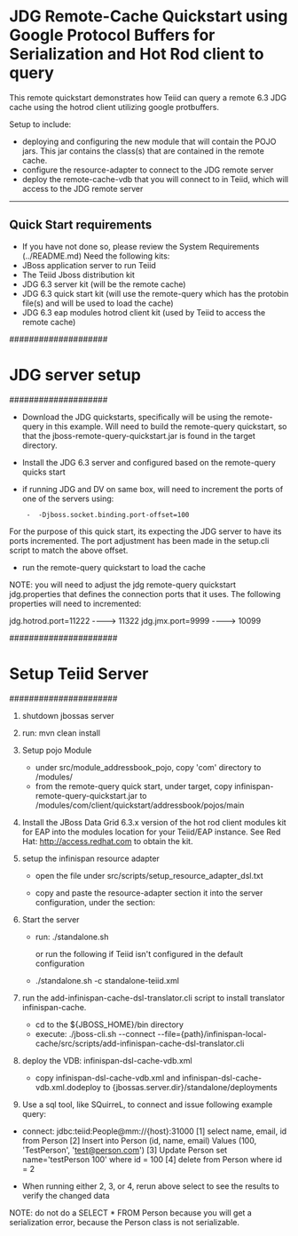 JDG Remote-Cache Quickstart using Google Protocol Buffers for Serialization and Hot Rod client to query
================================

This remote quickstart demonstrates how Teiid can query a remote 6.3 JDG cache using the hotrod client utilizing google protbuffers.


Setup to include:
-  deploying and configuring the new module that will contain the POJO jars.  This jar contains the class(s) that are contained in the remote cache.
-  configure the resource-adapter to connect to the JDG remote server
-  deploy the remote-cache-vdb that you will connect to in Teiid, which will access to the JDG remote server

-------------------
Quick Start requirements
-------------------

-  If you have not done so, please review the System Requirements (../README.md)
Need the following kits:
-  JBoss application server to run Teiid
-  The Teiid Jboss distribution kit
-  JDG 6.3 server kit (will be the remote cache)
-  JDG 6.3 quick start kit (will use the remote-query which has the protobin file(s) and will be used to load the cache)
-  JDG 6.3 eap modules hotrod client kit (used by Teiid to access the remote cache)

####################
#   JDG server setup
####################

-  Download the JDG quickstarts, specifically will be using the remote-query in this example.  Will need
	to build the remote-query quickstart, so that the jboss-remote-query-quickstart.jar is found in the target directory.
	
-  Install the JDG 6.3 server and configured based on the remote-query quicks start

-  if running JDG and DV on same box, will need to increment the ports of one of the servers using:

		-  -Djboss.socket.binding.port-offset=100

For the purpose of this quick start, its expecting the JDG server to have its ports incremented.  The
port adjustment has been made in the setup.cli script to match the above offset.


-  run the remote-query quickstart to load the cache

NOTE: you will need to adjust the jdg remote-query quickstart  jdg.properties that defines the connection ports
that it uses.   The following properties will need to incremented:

jdg.hotrod.port=11222      	----> 11322
jdg.jmx.port=9999			----> 10099
 
   
######################
#   Setup Teiid Server
######################

1) shutdown jbossas server

2) run:  mvn clean install

3) Setup pojo Module  
	-	under  src/module_addressbook_pojo,  copy 'com' directory to <jbossas-dir>/modules/
	-	from the remote-query quick start, under  target, copy  infinispan-remote-query-quickstart.jar to <jbossas-dir>/modules/com/client/quickstart/addressbook/pojos/main

4) Install the JBoss Data Grid 6.3.x version of the hot rod client modules kit for EAP into 
	the modules location for your Teiid/EAP instance.
   See Red Hat:   http://access.redhat.com  to obtain the kit.


4) setup the infinispan resource adapter 

	-	open the file  under src/scripts/setup_resource_adapter_dsl.txt
	-	copy and paste the resource-adapter section it into the server configuration, under the section:

        <subsystem xmlns="urn:jboss:domain:resource-adapters:1.1">
            <resource-adapters>
            

5) Start the server

	*  run:  ./standalone.sh 

		or run the following if Teiid isn't configured in the default configuration
	*  ./standalone.sh -c standalone-teiid.xml 

6) run the add-infinispan-cache-dsl-translator.cli script to install translator infinispan-cache.

	-	cd to the ${JBOSS_HOME}/bin directory
	-	execute:  ./jboss-cli.sh --connect --file={path}/infinispan-local-cache/src/scripts/add-infinispan-cache-dsl-translator.cli 
	
7) deploy the VDB: infinispan-dsl-cache-vdb.xml

	* copy infinispan-dsl-cache-vdb.xml and infinispan-dsl-cache-vdb.xml.dodeploy to {jbossas.server.dir}/standalone/deployments	

    

8) Use a sql tool, like SQuirreL, to connect and issue following example query:

-  connect:  jdbc:teiid:People@mm://{host}:31000
[1]  select name, email, id from Person
[2]  Insert into Person (id, name, email) Values (100, 'TestPerson', 'test@person.com')
[3]  Update Person set name='testPerson 100' where id = 100
[4]  delete from Person where id = 2

* When running either 2, 3, or 4, rerun above select to see the results to 
verify the changed data

NOTE:  do not do a SELECT * FROM Person
because you will get a serialization error, because the Person class is not serializable.


